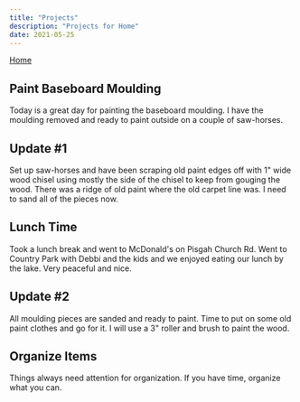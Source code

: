 ```yaml
---
title: "Projects"
description: "Projects for Home"
date: 2021-05-25
---
```


[Home](/)

## Paint Baseboard Moulding

<!--more-->

Today is a great day for painting the baseboard moulding. I have the moulding removed and ready to paint outside on a couple of saw-horses.

## Update #1

Set up saw-horses and have been scraping old paint edges off with 1" wide wood chisel using mostly the side of the chisel to keep from gouging the wood. There was a ridge of old paint where the old carpet line was. I need to sand all of the pieces now.  

## Lunch Time

Took a lunch break and went to McDonald's on Pisgah Church Rd. Went to Country Park with Debbi and the kids and we enjoyed eating our lunch by the lake. Very peaceful and nice.

## Update #2

All moulding pieces are sanded and ready to paint. Time to put on some old paint clothes and go for it. I will use a 3" roller and brush to paint the wood.


## Organize Items

Things always need attention for organization. If you have time, organize what you can.

